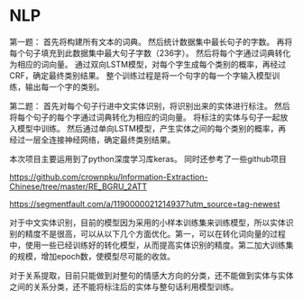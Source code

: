 # NLP
第一题：
首先将构建所有文本的词典。
然后统计数据集中最长句子的字数。
再将每个句子填充到此数据集中最大句子字数（236字）。
然后将每个字通过词典转化为相应的词向量。
通过双向LSTM模型，对每个字生成每个类别的概率，再经过CRF，确定最终类别结果。
整个训练过程是将一个句字的每一个字输入模型训练，输出每一个字的类别。



第二题：
首先对每个句子行进中文实体识别，将识别出来的实体进行标注。
然后将每个句子的每个字通过词典转化为相应的词向量。
将标注的实体与句子一起放入模型中训练。
然后通过单向LSTM模型，产生实体之间的每个类别的概率，再经过一层全连接神经网络，确定最终类别结果。



本次项目主要运用到了python深度学习库keras。
同时还参考了一些github项目

https://github.com/crownpku/Information-Extraction-Chinese/tree/master/RE_BGRU_2ATT

https://segmentfault.com/a/1190000021214937?utm_source=tag-newest


对于中文实体识别，目前的模型因为采用的小样本训练集来训练模型，所以实体识别的精度不是很高，可以从以下几个方面优化。第一，可以在转化词向量的过程中，使用一些已经训练好的转化模型，从而提高实体识别的精度。第二加大训练集的规模，增加epoch数，使模型尽可能的收敛。

对于关系提取，目前只能做到对整句的情感大方向的分类，还不能做到实体与实体之间的关系分类，还不能将标注后的实体与整句话利用模型训练。

